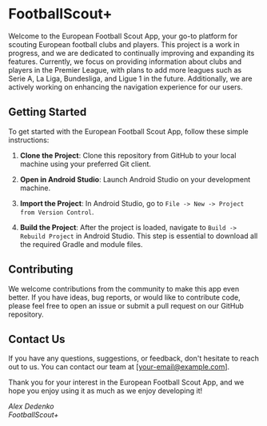 # FootballScout+

Welcome to the European Football Scout App, your go-to platform for scouting European football clubs and players. This project is a work in progress, and we are dedicated to continually improving and expanding its features. Currently, we focus on providing information about clubs and players in the Premier League, with plans to add more leagues such as Serie A, La Liga, Bundesliga, and Ligue 1 in the future. Additionally, we are actively working on enhancing the navigation experience for our users.

## Getting Started

To get started with the European Football Scout App, follow these simple instructions:

1. **Clone the Project**: Clone this repository from GitHub to your local machine using your preferred Git client.

2. **Open in Android Studio**: Launch Android Studio on your development machine.

3. **Import the Project**: In Android Studio, go to `File -> New -> Project from Version Control`.

4. **Build the Project**: After the project is loaded, navigate to `Build -> Rebuild Project` in Android Studio. This step is essential to download all the required Gradle and module files.

## Contributing

We welcome contributions from the community to make this app even better. If you have ideas, bug reports, or would like to contribute code, please feel free to open an issue or submit a pull request on our GitHub repository.

## Contact Us

If you have any questions, suggestions, or feedback, don't hesitate to reach out to us. You can contact our team at [your-email@example.com].

Thank you for your interest in the European Football Scout App, and we hope you enjoy using it as much as we enjoy developing it!

*Alex Dedenko*  
*FootballScout+*
